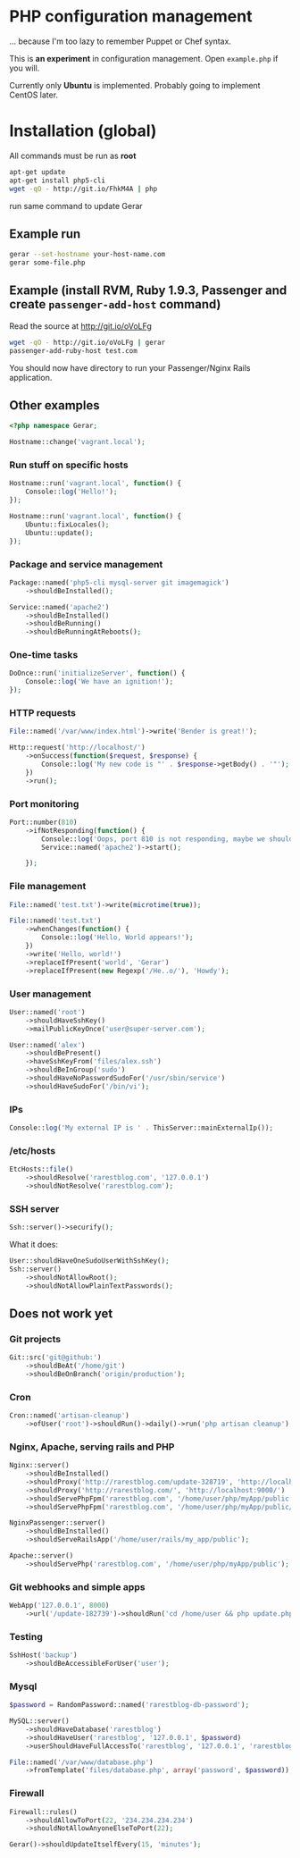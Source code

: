 # PHP configuration management

... because I'm too lazy to remember Puppet or Chef syntax.

This is **an experiment** in configuration management. Open `example.php` if you will.

Currently only **Ubuntu** is implemented. Probably going to implement CentOS later.

# Installation (global)

All commands must be run as **root**

```sh
apt-get update
apt-get install php5-cli
wget -qO - http://git.io/FhkM4A | php
```

run same command to update Gerar

## Example run

```sh
gerar --set-hostname your-host-name.com
gerar some-file.php
```

## Example (install RVM, Ruby 1.9.3, Passenger and create `passenger-add-host` command)

Read the source at http://git.io/oVoLFg

```sh
wget -qO - http://git.io/oVoLFg | gerar
passenger-add-ruby-host test.com
```

You should now have directory to run your Passenger/Nginx Rails application.

## Other examples

```php
<?php namespace Gerar;

Hostname::change('vagrant.local');
```

### Run stuff on specific hosts

```php
Hostname::run('vagrant.local', function() {
    Console::log('Hello!');
});

Hostname::run('vagrant.local', function() {
    Ubuntu::fixLocales();
    Ubuntu::update();
});
```

### Package and service management

```php
Package::named('php5-cli mysql-server git imagemagick')
    ->shouldBeInstalled();

Service::named('apache2')
    ->shouldBeInstalled()
    ->shouldBeRunning()
    ->shouldBeRunningAtReboots();
```

### One-time tasks

```php
DoOnce::run('initializeServer', function() {
    Console::log('We have an ignition!');
});
```

### HTTP requests

```php
File::named('/var/www/index.html')->write('Bender is great!');

Http::request('http://localhost/')
    ->onSuccess(function($request, $response) {
        Console::log('My new code is "' . $response->getBody() . '"');
    })
    ->run();
```

### Port monitoring

```php
Port::number(810)
    ->ifNotResponding(function() {
        Console::log('Oops, port 810 is not responding, maybe we should start apache? Hint: won\'t help');
        Service::named('apache2')->start();

    });
```

### File management

```php
File::named('test.txt')->write(microtime(true));

File::named('test.txt')
    ->whenChanges(function() {
        Console::log('Hello, World appears!');
    })
    ->write('Hello, world!')
    ->replaceIfPresent('world', 'Gerar')
    ->replaceIfPresent(new Regexp('/He..o/'), 'Howdy');
```

### User management

```php
User::named('root')
    ->shouldHaveSshKey()
    ->mailPublicKeyOnce('user@super-server.com');

User::named('alex')
    ->shouldBePresent()
    ->haveSshKeyFrom('files/alex.ssh')
    ->shouldBeInGroup('sudo')
    ->shouldHaveNoPasswordSudoFor('/usr/sbin/service')
    ->shouldHaveSudoFor('/bin/vi');
```

### IPs

```php
Console::log('My external IP is ' . ThisServer::mainExternalIp());
```

### /etc/hosts

```php
EtcHosts::file()
    ->shouldResolve('rarestblog.com', '127.0.0.1')
    ->shouldNotResolve('rarestblog.com');
```

### SSH server

```php
Ssh::server()->securify();
```

What it does:

```php
User::shouldHaveOneSudoUserWithSshKey();
Ssh::server()
    ->shouldNotAllowRoot();
    ->shouldNotAllowPlainTextPasswords();
```

## Does not work yet

### Git projects

```php
Git::src('git@github:')
    ->shouldBeAt('/home/git')
    ->shouldBeOnBranch('origin/production');
```

### Cron

```php
Cron::named('artisan-cleanup')
    ->ofUser('root')->shouldRun()->daily()->run('php artisan cleanup');
```

### Nginx, Apache, serving rails and PHP

```php
Nginx::server()
    ->shouldBeInstalled()
    ->shouldProxy('http://rarestblog.com/update-328719', 'http://localhost:8000/')
    ->shouldProxy('http://rarestblog.com/', 'http://localhost:9000/')
    ->shouldServePhpFpm('rarestblog.com', '/home/user/php/myApp/public')
    ->shouldServePhpFpm('rarestblog.com', '/home/user/php/myApp/public/index.php');

NginxPassenger::server()
    ->shouldBeInstalled()
    ->shouldServeRailsApp('/home/user/rails/my_app/public');

Apache::server()
    ->shouldServePhp('rarestblog.com', '/home/user/php/myApp/public');
```

### Git webhooks and simple apps

```php
WebApp('127.0.0.1', 8000)
    ->url('/update-182739')->shouldRun('cd /home/user && php update.php');
```

### Testing

```php
SshHost('backup')
    ->shouldBeAccessibleForUser('user');
```

### Mysql

```php
$password = RandomPassword::named('rarestblog-db-password');

MySQL::server()
    ->shouldHaveDatabase('rarestblog')
    ->shouldHaveUser('rarestblog', '127.0.0.1', $password)
    ->userShouldHaveFullAccessTo('rarestblog', '127.0.0.1', 'rarestblog.*');

File::named('/var/www/database.php')
    ->fromTemplate('files/database.php', array('password', $password));
```

### Firewall

```php
Firewall::rules()
    ->shouldAllowToPort(22, '234.234.234.234')
    ->shouldNotAllowAnyoneElseToPort(22);

Gerar()->shouldUpdateItselfEvery(15, 'minutes');
```
